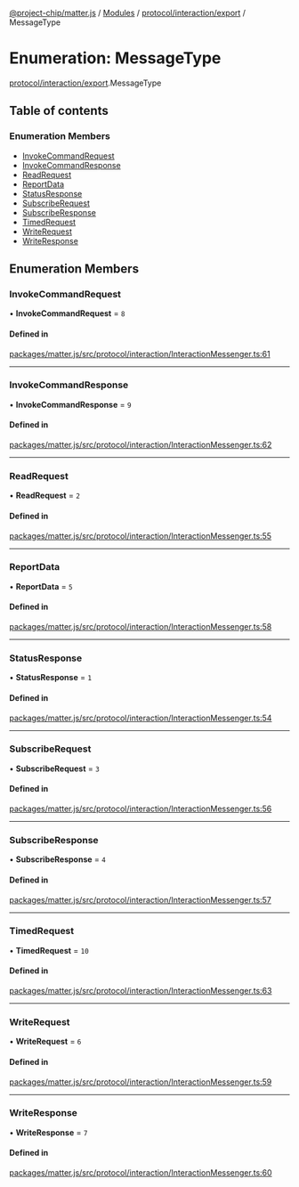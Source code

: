 [@project-chip/matter.js](../README.md) / [Modules](../modules.md) / [protocol/interaction/export](../modules/protocol_interaction_export.md) / MessageType

# Enumeration: MessageType

[protocol/interaction/export](../modules/protocol_interaction_export.md).MessageType

## Table of contents

### Enumeration Members

- [InvokeCommandRequest](protocol_interaction_export.MessageType.md#invokecommandrequest)
- [InvokeCommandResponse](protocol_interaction_export.MessageType.md#invokecommandresponse)
- [ReadRequest](protocol_interaction_export.MessageType.md#readrequest)
- [ReportData](protocol_interaction_export.MessageType.md#reportdata)
- [StatusResponse](protocol_interaction_export.MessageType.md#statusresponse)
- [SubscribeRequest](protocol_interaction_export.MessageType.md#subscriberequest)
- [SubscribeResponse](protocol_interaction_export.MessageType.md#subscriberesponse)
- [TimedRequest](protocol_interaction_export.MessageType.md#timedrequest)
- [WriteRequest](protocol_interaction_export.MessageType.md#writerequest)
- [WriteResponse](protocol_interaction_export.MessageType.md#writeresponse)

## Enumeration Members

### InvokeCommandRequest

• **InvokeCommandRequest** = ``8``

#### Defined in

[packages/matter.js/src/protocol/interaction/InteractionMessenger.ts:61](https://github.com/project-chip/matter.js/blob/2d9f2165d2672864fda3496a6d0d5f93597f82c6/packages/matter.js/src/protocol/interaction/InteractionMessenger.ts#L61)

___

### InvokeCommandResponse

• **InvokeCommandResponse** = ``9``

#### Defined in

[packages/matter.js/src/protocol/interaction/InteractionMessenger.ts:62](https://github.com/project-chip/matter.js/blob/2d9f2165d2672864fda3496a6d0d5f93597f82c6/packages/matter.js/src/protocol/interaction/InteractionMessenger.ts#L62)

___

### ReadRequest

• **ReadRequest** = ``2``

#### Defined in

[packages/matter.js/src/protocol/interaction/InteractionMessenger.ts:55](https://github.com/project-chip/matter.js/blob/2d9f2165d2672864fda3496a6d0d5f93597f82c6/packages/matter.js/src/protocol/interaction/InteractionMessenger.ts#L55)

___

### ReportData

• **ReportData** = ``5``

#### Defined in

[packages/matter.js/src/protocol/interaction/InteractionMessenger.ts:58](https://github.com/project-chip/matter.js/blob/2d9f2165d2672864fda3496a6d0d5f93597f82c6/packages/matter.js/src/protocol/interaction/InteractionMessenger.ts#L58)

___

### StatusResponse

• **StatusResponse** = ``1``

#### Defined in

[packages/matter.js/src/protocol/interaction/InteractionMessenger.ts:54](https://github.com/project-chip/matter.js/blob/2d9f2165d2672864fda3496a6d0d5f93597f82c6/packages/matter.js/src/protocol/interaction/InteractionMessenger.ts#L54)

___

### SubscribeRequest

• **SubscribeRequest** = ``3``

#### Defined in

[packages/matter.js/src/protocol/interaction/InteractionMessenger.ts:56](https://github.com/project-chip/matter.js/blob/2d9f2165d2672864fda3496a6d0d5f93597f82c6/packages/matter.js/src/protocol/interaction/InteractionMessenger.ts#L56)

___

### SubscribeResponse

• **SubscribeResponse** = ``4``

#### Defined in

[packages/matter.js/src/protocol/interaction/InteractionMessenger.ts:57](https://github.com/project-chip/matter.js/blob/2d9f2165d2672864fda3496a6d0d5f93597f82c6/packages/matter.js/src/protocol/interaction/InteractionMessenger.ts#L57)

___

### TimedRequest

• **TimedRequest** = ``10``

#### Defined in

[packages/matter.js/src/protocol/interaction/InteractionMessenger.ts:63](https://github.com/project-chip/matter.js/blob/2d9f2165d2672864fda3496a6d0d5f93597f82c6/packages/matter.js/src/protocol/interaction/InteractionMessenger.ts#L63)

___

### WriteRequest

• **WriteRequest** = ``6``

#### Defined in

[packages/matter.js/src/protocol/interaction/InteractionMessenger.ts:59](https://github.com/project-chip/matter.js/blob/2d9f2165d2672864fda3496a6d0d5f93597f82c6/packages/matter.js/src/protocol/interaction/InteractionMessenger.ts#L59)

___

### WriteResponse

• **WriteResponse** = ``7``

#### Defined in

[packages/matter.js/src/protocol/interaction/InteractionMessenger.ts:60](https://github.com/project-chip/matter.js/blob/2d9f2165d2672864fda3496a6d0d5f93597f82c6/packages/matter.js/src/protocol/interaction/InteractionMessenger.ts#L60)

